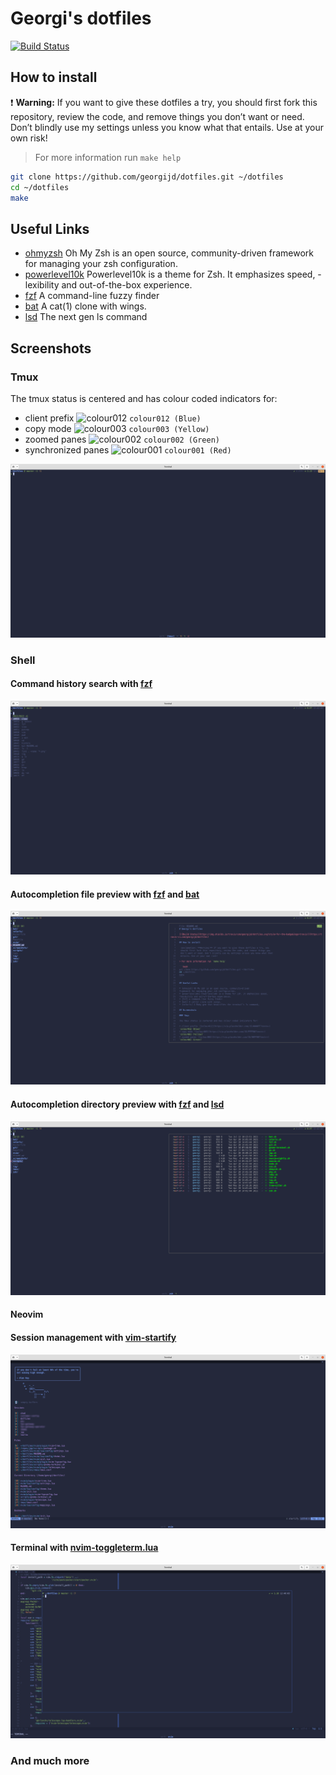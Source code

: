 # Georgi's dotfiles

[![Build Status](https://github.com/georgijd/dotfiles/actions/workflows/test.yaml/badge.svg)](https://github.com/georgijd/dotfiles/actions/workflows/test.yaml)

## How to install

 :exclamation: **Warning:** If you want to give these dotfiles a try, you
 should first fork this repository, review the code, and remove things you
 don’t want or need. Don’t blindly use my settings unless you know what that
 entails. Use at your own risk!

> For more information run `make help`

```bash
git clone https://github.com/georgijd/dotfiles.git ~/dotfiles
cd ~/dotfiles
make
```

## Useful Links

- [ohmyzsh] Oh My Zsh is an open source, community-driven
framework for managing your zsh configuration.
- [powerlevel10k] Powerlevel10k is a theme for Zsh. It emphasizes speed,
-lexibility and out-of-the-box experience.
- [fzf] A command-line fuzzy finder
- [bat] A cat(1) clone with wings.
- [lsd] The next gen ls command

## Screenshots

### Tmux

The tmux status is centered and has colour coded indicators for:

- client prefix ![colour012](https://via.placeholder.com/15/0000FF?text=+)
`colour012 (Blue)`
- copy mode ![colour003](https://via.placeholder.com/15/FFFF00?text=+)
`colour003 (Yellow)`
- zoomed panes ![colour002](https://via.placeholder.com/15/00FF00?text=+)
`colour002 (Green)`
- synchronized panes ![colour001](https://via.placeholder.com/15/FF0000?text=+)
`colour001 (Red)`

![Tmux status bar](screenshots/tmux-status-bar.png)

### Shell

#### Command history search with [fzf]

![FZF Ctrl+R](screenshots/fzf-ctrl-r.png)

#### Autocompletion file preview with [fzf] and [bat]

![FZF File Preview](screenshots/fzf-tab-file-preview.png)

#### Autocompletion directory preview with [fzf] and [lsd]

![FZF Directory Preview](screenshots/fzf-tab-directory-preview.png)

#### Neovim

#### Session management with [vim-startify]

![VIM Startify](screenshots/vim-startify.png)

#### Terminal with [nvim-toggleterm.lua]

![NVIM Toggleterm](screenshots/vim-floaterm.png)

### And much more

[bat]: https://github.com/sharkdp/bat "Bat"
[lsd]: https://github.com/Peltoche/lsd "lsd"
[fzf.vim]: https://github.com/junegunn/fzf.vim "FZF Vim"
[fzf]: https://github.com/junegunn/fzf "FZF"
[ohmyzsh]: https://github.com/ohmyzsh/ohmyzsh "Oh My Zsh"
[powerlevel10k]: https://github.com/romkatv/powerlevel10k "Powerlevel10k"
[nvim-toggleterm.lua]: https://github.com/akinsho/nvim-toggleterm.lua "NVIM Toggleterm"
[vim-startify]: https://github.com/mhinz/vim-startify "VIM Startify"
